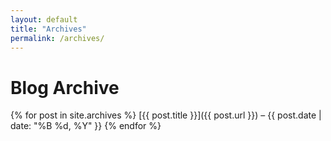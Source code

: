 ```yaml
---
layout: default
title: "Archives"
permalink: /archives/
---
```


# Blog Archive

{% for post in site.archives %}
  [{{ post.title }}]({{ post.url }}) – {{ post.date | date: "%B %d, %Y" }}
{% endfor %}